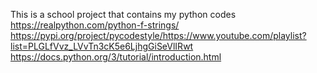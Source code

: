 This is a school project that contains my python codes
https://realpython.com/python-f-strings/
https://pypi.org/project/pycodestyle/https://www.youtube.com/playlist?list=PLGLfVvz_LVvTn3cK5e6LjhgGiSeVlIRwt
https://docs.python.org/3/tutorial/introduction.html
